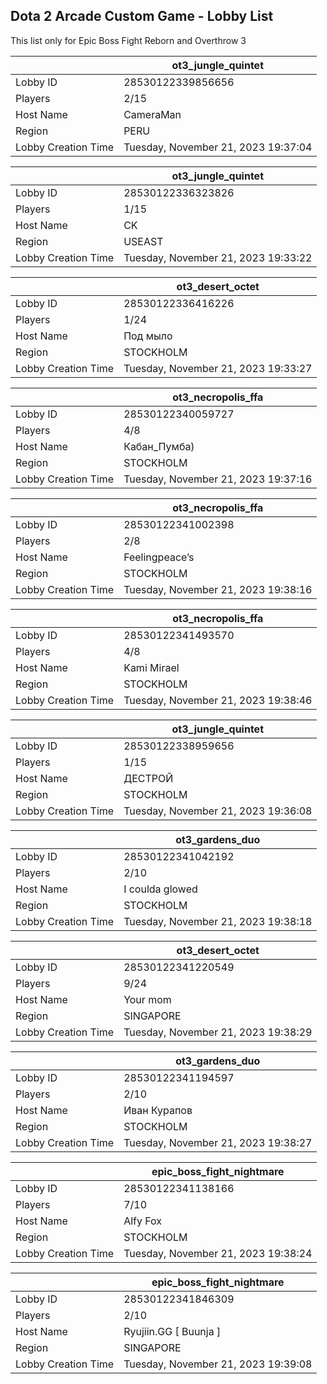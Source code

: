 ## Dota 2 Arcade Custom Game - Lobby List

This list only for Epic Boss Fight Reborn and Overthrow 3

|  | ot3_jungle_quintet |
| ------ | ------ |
| Lobby ID | 28530122339856656 |
| Players | 2/15 |
| Host Name | CameraMan |
| Region | PERU |
| Lobby Creation Time | Tuesday, November 21, 2023 19:37:04 |


|  | ot3_jungle_quintet |
| ------ | ------ |
| Lobby ID | 28530122336323826 |
| Players | 1/15 |
| Host Name | CK |
| Region | USEAST |
| Lobby Creation Time | Tuesday, November 21, 2023 19:33:22 |


|  | ot3_desert_octet |
| ------ | ------ |
| Lobby ID | 28530122336416226 |
| Players | 1/24 |
| Host Name | Под мыло |
| Region | STOCKHOLM |
| Lobby Creation Time | Tuesday, November 21, 2023 19:33:27 |


|  | ot3_necropolis_ffa |
| ------ | ------ |
| Lobby ID | 28530122340059727 |
| Players | 4/8 |
| Host Name | Кабан_Пумба) |
| Region | STOCKHOLM |
| Lobby Creation Time | Tuesday, November 21, 2023 19:37:16 |


|  | ot3_necropolis_ffa |
| ------ | ------ |
| Lobby ID | 28530122341002398 |
| Players | 2/8 |
| Host Name | Feelingpeace’s |
| Region | STOCKHOLM |
| Lobby Creation Time | Tuesday, November 21, 2023 19:38:16 |


|  | ot3_necropolis_ffa |
| ------ | ------ |
| Lobby ID | 28530122341493570 |
| Players | 4/8 |
| Host Name | Kami Mirael |
| Region | STOCKHOLM |
| Lobby Creation Time | Tuesday, November 21, 2023 19:38:46 |


|  | ot3_jungle_quintet |
| ------ | ------ |
| Lobby ID | 28530122338959656 |
| Players | 1/15 |
| Host Name | ДЕСТРОЙ |
| Region | STOCKHOLM |
| Lobby Creation Time | Tuesday, November 21, 2023 19:36:08 |


|  | ot3_gardens_duo |
| ------ | ------ |
| Lobby ID | 28530122341042192 |
| Players | 2/10 |
| Host Name | I coulda glowed |
| Region | STOCKHOLM |
| Lobby Creation Time | Tuesday, November 21, 2023 19:38:18 |


|  | ot3_desert_octet |
| ------ | ------ |
| Lobby ID | 28530122341220549 |
| Players | 9/24 |
| Host Name | Your mom |
| Region | SINGAPORE |
| Lobby Creation Time | Tuesday, November 21, 2023 19:38:29 |


|  | ot3_gardens_duo |
| ------ | ------ |
| Lobby ID | 28530122341194597 |
| Players | 2/10 |
| Host Name | Иван Курапов |
| Region | STOCKHOLM |
| Lobby Creation Time | Tuesday, November 21, 2023 19:38:27 |


|  | epic_boss_fight_nightmare |
| ------ | ------ |
| Lobby ID | 28530122341138166 |
| Players | 7/10 |
| Host Name | Alfy Fox |
| Region | STOCKHOLM |
| Lobby Creation Time | Tuesday, November 21, 2023 19:38:24 |


|  | epic_boss_fight_nightmare |
| ------ | ------ |
| Lobby ID | 28530122341846309 |
| Players | 2/10 |
| Host Name | Ryujiin.GG [ Buunja ] |
| Region | SINGAPORE |
| Lobby Creation Time | Tuesday, November 21, 2023 19:39:08 |


